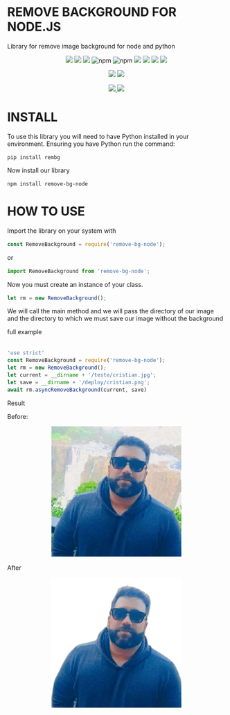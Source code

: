 # REMOVE BACKGROUND FOR NODE.JS

Library for remove image background for node and python

<p align="center">
   <img src="https://img.shields.io/bower/l/MI?style=flat-square">
   <img src="https://img.shields.io/badge/version-1.0.3-blue">
   <img src="https://img.shields.io/npm/dy/remove-bg-node">
   <img alt="npm" src="https://img.shields.io/npm/dm/remove-bg-node">
   <img alt="npm" src="https://img.shields.io/npm/dw/remove-bg-node">
   <img src="https://img.shields.io/github/issues/rhaymisonbetini/remove-bg-node.svg">
   <img src="https://img.shields.io/github/issues-closed/rhaymisonbetini/remove-bg-node.svg">
   <img src="https://img.shields.io/github/issues-pr/rhaymisonbetini/remove-bg-node.svg">
   <img src="https://img.shields.io/github/issues-pr-closed/rhaymisonbetini/remove-bg-node.svg">
</p>

<p align="center">
   <img src="https://img.shields.io/badge/JavaScript-F7DF1E?style=for-the-badge&logo=javascript&logoColor=black">
   <img src="https://img.shields.io/badge/Node.js-43853D?style=for-the-badge&logo=node.js&logoColor=white">
</p>

<p align="center">
  <a href="https://www.linkedin.com/in/heleno-betini-2b3016175/" target="_blank">
    <img src="https://img.shields.io/badge/LinkedIn-0077B5?style=for-the-badge&logo=linkedin&logoColor=white">
  </a>
  <a href="https://github.com/rhaymisonbetini" target="_blank">
    <img src="https://img.shields.io/badge/GitHub-100000?style=for-the-badge&logo=github&logoColor=white">
  </a>
</p>

# INSTALL

To use this library you will need to have Python installed in your environment.
Ensuring you have Python run the command:
``` shell
pip install rembg
```

Now install our library

```shell
npm install remove-bg-node
```

# HOW TO USE

Import the library on your system with

``` javascript
const RemoveBackground = require('remove-bg-node');
```

or

``` javascript
import RemoveBackground from 'remove-bg-node';
```
Now you must create an instance of your class.

``` javascript
let rm = new RemoveBackground();
```
We will call the main method and we will pass the directory of our image and the directory 
to which we must save our image without the background

full example
```javascript

'use strict'
const RemoveBackground = require('remove-bg-node');
let rm = new RemoveBackground();
let current = __dirname + '/teste/cristian.jpg';
let save = __dirname + '/deploy/cristian.png';
await rm.asyncRemoveBackground(current, save)

```
Result

Before:

<div align="center">
  <img src="./assets/cristian.jpg" width="300" height="300"/>
</div>

After

<div align="center">
  <img src="./assets/cristian.png" width="300" height="300"/>
</div>